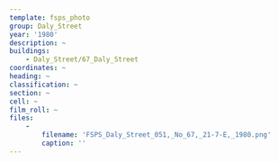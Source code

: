 ```yaml
---
template: fsps_photo
group: Daly_Street
year: '1980'
description: ~
buildings:
    - Daly_Street/67_Daly_Street
coordinates: ~
heading: ~
classification: ~
section: ~
cell: ~
film_roll: ~
files:
    -
        filename: 'FSPS_Daly_Street_051,_No_67,_21-7-E,_1980.png'
        caption: ''
---
```

